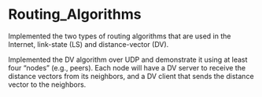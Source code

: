 # Routing_Algorithms
Implemented the two types of routing algorithms that are used in the Internet, link-state (LS) and distance-vector (DV).

Implemented the DV algorithm over UDP and demonstrate it using at least four “nodes” (e.g., peers). Each node will have a DV server to receive the distance vectors from its neighbors, and a DV client that sends the distance vector to the neighbors.
